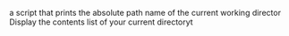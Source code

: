 a script that prints the absolute path name of the current working director
Display the contents list of your current directoryt
